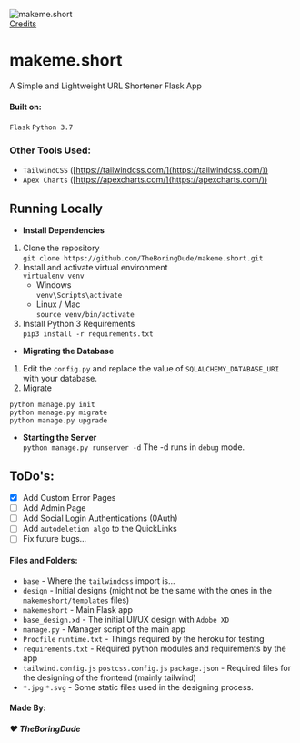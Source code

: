 ![makeme.short](https://img.icons8.com/officel/48/000000/short-position.png) <br>[Credits](https://icons8.com/icon/NC8Fh1I7Z_Ax/short-position)<br>
# makeme.short
A Simple and Lightweight URL Shortener Flask App

#### Built on:
`Flask`
`Python 3.7`

### Other Tools Used:
- `TailwindCSS` ([https://tailwindcss.com/](https://tailwindcss.com/))
- `Apex Charts` ([https://apexcharts.com/](https://apexcharts.com/))

## Running Locally
- **Install Dependencies**
1. Clone the repository <br>
`git clone https://github.com/TheBoringDude/makeme.short.git`
2. Install and activate virtual environment <br>
`virtualenv venv`
    - Windows <br>
    `venv\Scripts\activate`
    - Linux / Mac<br>
    `source venv/bin/activate`
3. Install Python 3 Requirements <br>
`pip3 install -r requirements.txt`

- **Migrating the Database**
1. Edit the `config.py` and replace the value of `SQLALCHEMY_DATABASE_URI` with your database.
2. Migrate
```shell
python manage.py init
python manage.py migrate
python manage.py upgrade
```

- **Starting the Server** <br>
`python manage.py runserver -d` The -d runs in `debug` mode.

## ToDo's:
- [x] Add Custom Error Pages
- [ ] Add Admin Page
- [ ] Add Social Login Authentications (0Auth)
- [ ] Add `autodeletion algo` to the QuickLinks
- [ ] Fix future bugs...

#### Files and Folders:
- `base` - Where the `tailwindcss` import is...
- `design` - Initial designs (might not be the same with the ones in the `makemeshort/templates` files)
- `makemeshort` - Main Flask app
- `base_design.xd` - The initial UI/UX design with `Adobe XD`
- `manage.py` - Manager script of the main app
- `Procfile` `runtime.txt` - Things required by the heroku for testing
- `requirements.txt` - Required python modules and requirements by the app
- `tailwind.config.js` `postcss.config.js` `package.json` - Required files for the designing of the frontend (mainly tailwind)
- `*.jpg` `*.svg` - Some static files used in the designing process.

#### Made By:
##### :heart: TheBoringDude